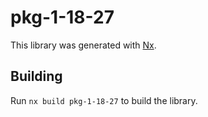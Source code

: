 # pkg-1-18-27

This library was generated with [Nx](https://nx.dev).

## Building

Run `nx build pkg-1-18-27` to build the library.
